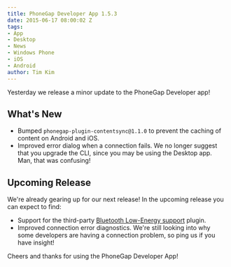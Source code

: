 ```yaml
---
title: PhoneGap Developer App 1.5.3
date: 2015-06-17 08:00:02 Z
tags:
- App
- Desktop
- News
- Windows Phone
- iOS
- Android
author: Tim Kim
---
```


Yesterday we release a minor update to the PhoneGap Developer app!

## What's New

- Bumped `phonegap-plugin-contentsync@1.1.0` to prevent the caching of content on Android and iOS.
- Improved error dialog when a connection fails. We no longer suggest that you upgrade the CLI, since you may be using the Desktop app. Man, that was confusing!

## Upcoming Release

We're already gearing up for our next release! In the upcoming release you can expect to find:

- Support for the third-party [Bluetooth Low-Energy support](https://github.com/don/cordova-plugin-ble-central) plugin.
- Improved connection error diagnostics. We're still looking into why some developers are having a connection problem, so ping us if you have insight!

Cheers and thanks for using the PhoneGap Developer App!
